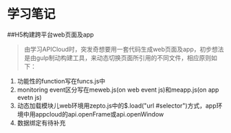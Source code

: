 # 学习笔记

##H5构建跨平台web页面及app

> 由学习APICloud时，突发奇想要用一套代码生成web页面及app，初步想法是由gulp制动构建工具，来动态切换页面所引用的不同文件，相应原则如下：

1. 功能性的function写在funcs.js中
2. monitoring event区分写在meweb.js(on web event js)和meapp.js(on app evetn js)
3. 动态加载模块儿web环境用zepto.js中的$.load("url #selector")方式，app环境中用appcloud的api.openFrame或api.openWindow
4. 数据绑定有待补充
